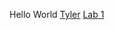 Hello World
[Tyler](https://tylerhcho.github.io/cse15l-lab-reports/Tyler.html)
[Lab 1](https://tylerhcho.github.io/cse15l-lab-reports/lab1.html)
